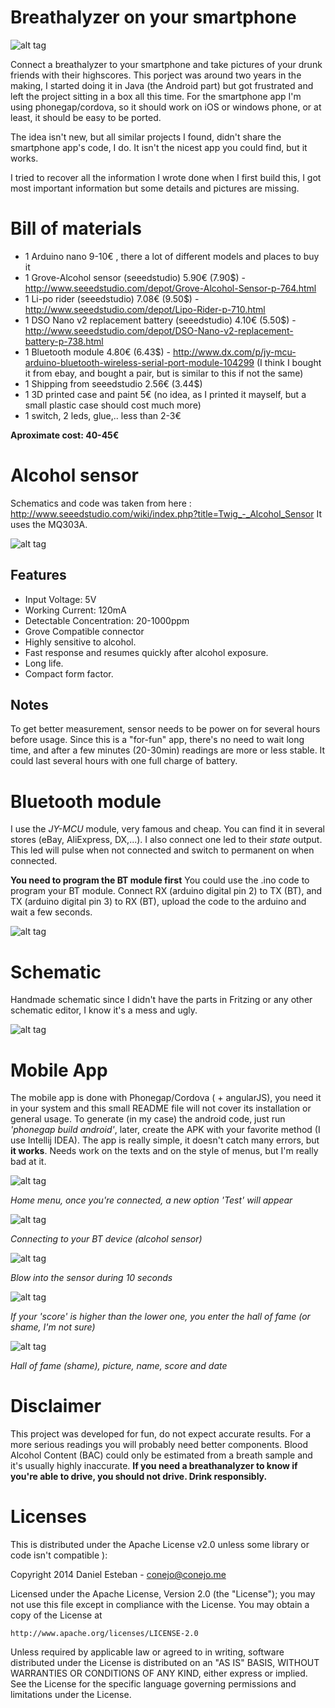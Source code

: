 Breathalyzer on your smartphone
===

![alt tag](images/top_view.jpg)

Connect a breathalyzer to your smartphone and take pictures of your drunk friends with their highscores.
This porject was around two years in the making, I started doing it in Java (the Android part) but got frustrated and left the project sitting in a box all this time. For the smartphone app I'm using phonegap/cordova, so it should work on iOS or windows phone, or at least, it should be easy to be ported. 


The idea isn't new, but all similar projects I found, didn't share the smartphone app's code, I do. It isn't the nicest app you could find, but it works.


I tried to recover all the information I wrote done when I first build this, I got most important information but some details and pictures are missing.



Bill of materials
===
* 1 Arduino nano 9-10€ , there a lot of different models and places to buy it
* 1 Grove-Alcohol sensor (seeedstudio) 5.90€ (7.90$) - http://www.seeedstudio.com/depot/Grove-Alcohol-Sensor-p-764.html
* 1 Li-po rider (seeedstudio) 7.08€ (9.50$) - http://www.seeedstudio.com/depot/Lipo-Rider-p-710.html
* 1 DSO Nano v2 replacement battery (seeedstudio) 4.10€ (5.50$) - http://www.seeedstudio.com/depot/DSO-Nano-v2-replacement-battery-p-738.html
* 1 Bluetooth module 4.80€ (6.43$) - http://www.dx.com/p/jy-mcu-arduino-bluetooth-wireless-serial-port-module-104299 (I think I bought it from ebay, and bought a pair, but is similar to this if not the same) 
* 1 Shipping from seeedstudio 2.56€ (3.44$)
* 1 3D printed case and paint 5€ (no idea, as I printed it mayself, but a small plastic case should cost much more)
* 1 switch, 2 leds, glue,.. less than 2-3€

**Aproximate cost: 40-45€**


Alcohol sensor
===

Schematics and code was taken from here : http://www.seeedstudio.com/wiki/index.php?title=Twig_-_Alcohol_Sensor
It uses the MQ303A.


![alt tag](images/sensor_input.jpg)


Features
---

* Input Voltage: 5V
* Working Current: 120mA
* Detectable Concentration: 20-1000ppm
* Grove Compatible connector
* Highly sensitive to alcohol.
* Fast response and resumes quickly after alcohol exposure.
* Long life.
* Compact form factor.


Notes
---
To get better measurement, sensor needs to be power on for several hours before usage. Since this is a "for-fun" app, there's no need to wait long time, and after a few minutes (20-30min) readings are more or less stable. It could last several hours with one full charge of battery. 


Bluetooth module
===
I use the *JY-MCU* module, very famous and cheap. You can find it in several stores (eBay, AliExpress, DX,...). I also connect one led to their *state* output. This led will pulse when not connected and switch to permanent on when connected.
 
**You need to program the BT module first**
You could use the .ino code to program your BT module. Connect RX (arduino digital pin 2) to TX (BT), and TX (arduino digital pin 3) to RX (BT), upload the code to the arduino and wait a few seconds.


![alt tag](images/switch_and_usb_charger.jpg)


Schematic
===
Handmade schematic since I didn't have the parts in Fritzing or any other schematic editor, I know it's a mess and ugly.


![alt tag](images/schematic.jpg)




Mobile App
===
The mobile app is done with Phonegap/Cordova ( + angularJS), you need it in your system and this small README file will not cover its installation or general usage. To generate (in my case) the android code, just run *'phonegap build android'*, later, create the APK with your favorite method (I use Intellij IDEA). The app is really simple, it doesn't catch many errors, but **it works**. Needs work on the texts and on the style of menus, but I'm really bad at it.



![alt tag](images/1_main_menu.png)

*Home menu, once you're connected, a new option 'Test' will appear*




![alt tag](images/2_connecting_screen.png)

*Connecting to your BT device (alcohol sensor)*




![alt tag](images/3_showing_sensor_values.png)

*Blow into the sensor during 10 seconds*




![alt tag](images/4_finished_Reading.png)

*If your 'score' is higher than the lower one, you enter the hall of fame (or shame, I'm not sure)*




![alt tag](images/5_highscores.png)

*Hall of fame (shame), picture, name, score and date*



Disclaimer
===
This project was developed for fun, do not expect accurate results. For a more serious readings you will probably need better components. Blood Alcohol Content (BAC) could only be estimated from a breath sample and it's usually highly inaccurate. **If you need a breathanalyzer to know if you're able to drive, you should not drive. Drink responsibly.**


Licenses
===
This is distributed under the Apache License v2.0 unless some library or code isn't compatible ):

Copyright 2014 Daniel Esteban  -  conejo@conejo.me

Licensed under the Apache License, Version 2.0 (the "License");
you may not use this file except in compliance with the License.
You may obtain a copy of the License at

    http://www.apache.org/licenses/LICENSE-2.0

Unless required by applicable law or agreed to in writing, software
distributed under the License is distributed on an "AS IS" BASIS,
WITHOUT WARRANTIES OR CONDITIONS OF ANY KIND, either express or implied.
See the License for the specific language governing permissions and
limitations under the License.